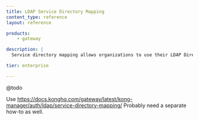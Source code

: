 ```yaml
---
title: LDAP Service Directory Mapping
content_type: reference
layout: reference

products:
    - gateway

description: |
  Service directory mapping allows organizations to use their LDAP Directory for authentication and authorization in Kong Gateway.

tier: enterprise

---
```


@todo

Use https://docs.konghq.com/gateway/latest/kong-manager/auth/ldap/service-directory-mapping/
Probably need a separate how-to as well.